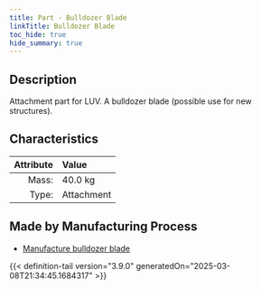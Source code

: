 ```yaml
---
title: Part - Bulldozer Blade
linkTitle: Bulldozer Blade
toc_hide: true
hide_summary: true
---
```

<!-- This is generated by the MarsSim HelpGenertor, do not edit. -->

## Description
Attachment part for LUV. A bulldozer blade (possible use for new structures).

## Characteristics

| Attribute      | Value |
|--------:|:------|
|Mass:|40.0 kg|
|Type:|Attachment|

## Made by Manufacturing Process

- [Manufacture bulldozer blade](/docs/definitions/process/manufacture-bulldozer-blade)




{{< definition-tail version="3.9.0" generatedOn="2025-03-08T21:34:45.1684317" >}}



